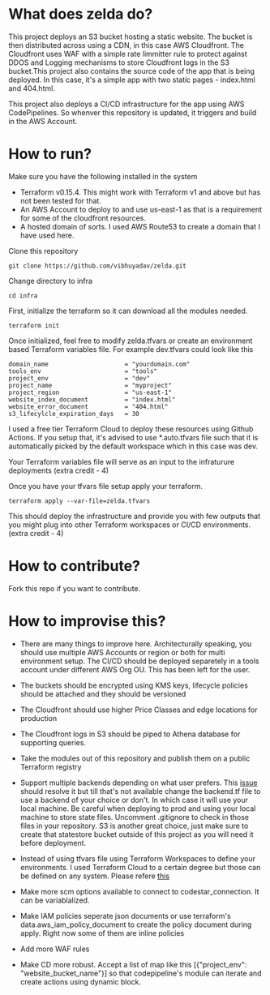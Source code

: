 # What does zelda do?
This project deploys an S3 bucket hosting a static website. The bucket is then distributed across using a CDN, in this case AWS Cloudfront. The Cloudfront uses WAF with a simple rate limmitter rule to protect against DDOS and Logging mechanisms to store Cloudfront logs in the S3 bucket.This project also contains the source code of the app that is being deployed. In this case, it's a simple app with two static pages - index.html and 404.html.

This project also deploys a CI/CD infrastructure for the app using AWS CodePipelines. So whenver this repository is updated, it triggers and build in the AWS Account.

# How to run?
Make sure you have the following installed in the system
* Terraform v0.15.4. This might work with Terraform v1 and above but has not been tested for that.
* An AWS Account to deploy to and use us-east-1 as that is a requirement for some of the cloudfront resources.
* A hosted domain of sorts. I used AWS Route53 to create a domain that I have used here.

Clone this repository
```
git clone https://github.com/vibhuyadav/zelda.git
```

Change directory to infra

```
cd infra
```

First, initialize the terraform so it can download all the modules needed.
```
terraform init
```

Once initialized, feel free to modify zelda.tfvars or create an environment based Terraform variables file. For example dev.tfvars could look like this

```
domain_name                     = "yourdomain.com"
tools_env                       = "tools"
project_env                     = "dev"
project_name                    = "myproject"
project_region                  = "us-east-1"
website_index_document          = "index.html"
website_error_document          = "404.html"
s3_lifecylcle_expiration_days   = 30
```

I used a free tier Terraform Cloud to deploy these resources using Github Actions. If you setup that, it's advised to use *.auto.tfvars file such that it is automatically picked by the default workspace which in this case was dev.

Your Terraform variables file will serve as an input to the infraturure deployments (extra credit - 4)

Once you have your tfvars file setup apply your terraform.

```
terraform apply --var-file=zelda.tfvars
```

This should deploy the infrastructure and provide you with few outputs that you might plug into other Terraform workspaces or CI/CD environments. (extra credit - 4)

# How to contribute?

Fork this repo if you want to contribute.
# How to improvise this?

* There are many things to improve here. Architecturally speaking, you should use multiple AWS Accounts or region or both for multi environment setup. The CI/CD should be deployed separetely in a tools account under different AWS Org OU. This has been left for the user.

* The buckets should be encrypted using KMS keys, lifecycle policies should be attached and they should be versioned

* The Cloudfront should use higher Price Classes and edge locations for production

* The Cloudfront logs in S3 should be piped to Athena database for supporting queries.

* Take the modules out of this repository and publish them on a public Terraform registry

* Support multiple backends depending on what user prefers. This [issue](https://github.com/hashicorp/terraform/issues/24929) should resolve it but till that's not available change the backend.tf file to use a backend of your choice or don't. In which case it will use your local machine. Be careful when deploying to prod and using your local machine to store state files. Uncomment .gitignore to check in those files in your repository. S3 is another great choice, just make sure to create that statestore bucket outside of this project as you will need it before deployment.

* Instead of using tfvars file using Terraform Workspaces to define your environments. I used Terraform Cloud to a certain degree but those can be defined on any system. Please refere [this](https://www.terraform.io/language/settings/backends/remote)

* Make more scm options available to connect to codestar_connection. It can be variablalized.

* Make IAM policies seperate json documents or use terraform's data.aws_iam_policy_document to create the policy document during apply. Right now some of them are inline policies

* Add more WAF rules

* Make CD more robust. Accept a list of map like this [{"project_env": "website_bucket_name"}] so that codepipeline's module can iterate and create actions using dynamic block.
